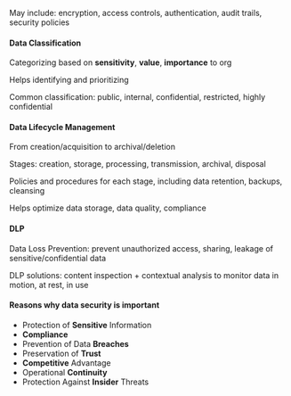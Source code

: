 May include: encryption, access controls, authentication, audit trails, security policies

#### Data Classification
Categorizing based on **sensitivity**, **value**, **importance** to org

Helps identifying and prioritizing

Common classification: public, internal, confidential, restricted, highly confidential
#### Data Lifecycle Management
From creation/acquisition to archival/deletion

Stages: creation, storage, processing, transmission, archival, disposal

Policies and procedures for each stage, including data retention, backups, cleansing

Helps optimize data storage, data quality, compliance
#### DLP
Data Loss Prevention: prevent unauthorized access, sharing, leakage of sensitive/confidential data

DLP solutions: content inspection + contextual analysis to monitor data in motion, at rest, in use

#### Reasons why data security is important
- Protection of **Sensitive** Information
- **Compliance**
- Prevention of Data **Breaches**
- Preservation of **Trust**
- **Competitive** Advantage
- Operational **Continuity**
- Protection Against **Insider** Threats